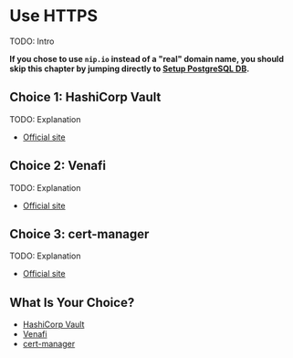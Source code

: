 # Use HTTPS

TODO: Intro

**If you chose to use `nip.io` instead of a "real" domain name, you should skip this chapter by jumping directly to [Setup PostgreSQL DB](../db/story.md).**

## Choice 1: HashiCorp Vault

TODO: Explanation

* [Official site](https://vaultproject.io/)

## Choice 2: Venafi

TODO: Explanation

* [Official site](https://venafi.com)

## Choice 3: cert-manager

TODO: Explanation

* [Official site](https://cert-manager.io/)

## What Is Your Choice?

* [HashiCorp Vault](vault.md)
* [Venafi](venafi.md)
* [cert-manager](cert-manager.md)